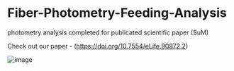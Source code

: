 # Fiber-Photometry-Feeding-Analysis
photometry analysis completed for publicated scientific paper (SuM)

Check out our paper - (https://doi.org/10.7554/eLife.90972.2)


![image](https://github.com/cone-a/Fiber-Photometry-Feeding-Analysis/assets/86271932/0ac0d6a8-4b6f-4767-acf6-a748e242a1aa)
